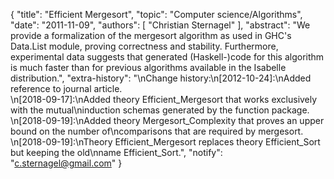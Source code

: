 {
    "title": "Efficient Mergesort",
    "topic": "Computer science/Algorithms",
    "date": "2011-11-09",
    "authors": [
        "Christian Sternagel"
    ],
    "abstract": "We provide a formalization of the mergesort algorithm as used in GHC's Data.List module, proving correctness and stability. Furthermore, experimental data suggests that generated (Haskell-)code for this algorithm is much faster than for previous algorithms available in the Isabelle distribution.",
    "extra-history": "\nChange history:\n[2012-10-24]:\nAdded reference to journal article.<br>\n[2018-09-17]:\nAdded theory Efficient_Mergesort that works exclusively with the mutual\ninduction schemas generated by the function package.<br>\n[2018-09-19]:\nAdded theory Mergesort_Complexity that proves an upper bound on the number of\ncomparisons that are required by mergesort.<br>\n[2018-09-19]:\nTheory Efficient_Mergesort replaces theory Efficient_Sort but keeping the old\nname Efficient_Sort.",
    "notify": "c.sternagel@gmail.com"
}
